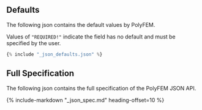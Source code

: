 ## Defaults

The following json contains the default values by PolyFEM.

Values of `"REQUIRED!"` indicate the field has no default and must be specified by the user.

~~~js
{% include "_json_defaults.json" %}
~~~

## Full Specification

The following json contains the full specification of the PolyFEM JSON API.

{%
    include-markdown "_json_spec.md"
    heading-offset=10
%}